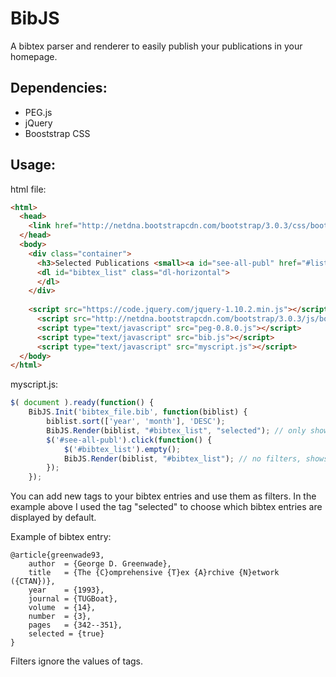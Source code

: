 BibJS
=====

A bibtex parser and renderer to easily publish your publications in your homepage.


## Dependencies:

* PEG.js
* jQuery
* Booststrap CSS


## Usage:

html file:
```html
<html>
  <head>
    <link href="http://netdna.bootstrapcdn.com/bootstrap/3.0.3/css/bootstrap.min.css" rel="stylesheet">
  </head>
  <body>
    <div class="container">
      <h3>Selected Publications <small><a id="see-all-publ" href="#list">(see all)</a></small></h3> 
      <dl id="bibtex_list" class="dl-horizontal">
      </dl>
    </div>
    
    <script src="https://code.jquery.com/jquery-1.10.2.min.js"></script>
	  <script src="http://netdna.bootstrapcdn.com/bootstrap/3.0.3/js/bootstrap.min.js"></script>
	  <script type="text/javascript" src="peg-0.8.0.js"></script>
	  <script type="text/javascript" src="bib.js"></script>
	  <script type="text/javascript" src="myscript.js"></script>
  </body>
</html>
```

myscript.js:
```javascript
$( document ).ready(function() {
	BibJS.Init('bibtex_file.bib', function(biblist) {
		biblist.sort(['year', 'month'], 'DESC');
		BibJS.Render(biblist, "#bibtex_list", "selected"); // only shows selected publications
		$('#see-all-publ').click(function() {
			$('#bibtex_list').empty();
			BibJS.Render(biblist, "#bibtex_list"); // no filters, shows all
		});
	});
```

You can add new tags to your bibtex entries and use them as filters. In the example above I used the tag "selected" to choose which bibtex entries are displayed by default. 

Example of bibtex entry:
```
@article{greenwade93,
    author  = {George D. Greenwade},
    title   = {The {C}omprehensive {T}ex {A}rchive {N}etwork ({CTAN})},
    year    = {1993},
    journal = {TUGBoat},
    volume  = {14},
    number  = {3},
    pages   = {342--351},
    selected = {true}
}
```
Filters ignore the values of tags.


